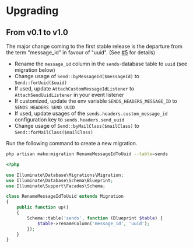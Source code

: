 # Upgrading

## From v0.1 to v1.0

The major change coming to the first stable release is the departure from the term "message_id" in favour of "uuid". (See [#5](https://github.com/stefanzweifel/laravel-sends/pull/5) for details)

- Rename the `message_id` column in the `sends`-database table to `uuid` (see migration below)
- Change usage of `Send::byMessageId($messageId)` to `Send::forUuid($uuid)`
- If used, update `AttachCustomMessageIdListener` to `AttachSendUuidListener` in your event listener
- If customized, update the env variable `SENDS_HEADERS_MESSAGE_ID` to `SENDS_HEADERS_SEND_UUID`
- If used, update usages of the `sends.headers.custom_message_id` configuration key to `sends.headers.send_uuid`
- Change usage of `Send::byMailClass($mailClass)` to `Send::forMailClass($mailClass)`

Run the following command to create a new migration.

```bash
php artisan make:migration RenameMessageIdToUuid --table=sends
```

```php
<?php

use Illuminate\Database\Migrations\Migration;
use Illuminate\Database\Schema\Blueprint;
use Illuminate\Support\Facades\Schema;

class RenameMessageIdToUuid extends Migration
{
    public function up()
    {
        Schema::table('sends', function (Blueprint $table) {
            $table->renameColumn('message_id', 'uuid');
        });
    }
}
```
